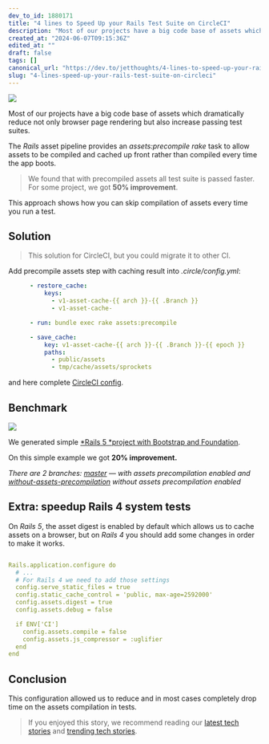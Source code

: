```yaml
---
dev_to_id: 1880171
title: "4 lines to Speed Up your Rails Test Suite on CircleCI"
description: "Most of our projects have a big code base of assets which dramatically reduce not only browser page..."
created_at: "2024-06-07T09:15:36Z"
edited_at: ""
draft: false
tags: []
canonical_url: "https://dev.to/jetthoughts/4-lines-to-speed-up-your-rails-test-suite-on-circleci-32lp"
slug: "4-lines-speed-up-your-rails-test-suite-on-circleci"
---
```

![](https://cdn-images-1.medium.com/max/2000/1*bWSH6ZI_t1zWaWyqCWZsQg.jpeg)

Most of our projects have a big code base of assets which dramatically reduce not only browser page rendering but also increase passing test suites.

The *Rails* asset pipeline provides an *assets:precompile* *rake* task to allow assets to be compiled and cached up front rather than compiled every time the app boots.
>  We found that with precompiled assets all test suite is passed faster. For some project, we got **50% improvement**.

This approach shows how you can skip compilation of assets every time you run a test.

## Solution
>  This solution for CircleCI, but you could migrate it to other CI.

Add precompile assets step with caching result into *.circle/config.yml*:

```yaml
      - restore_cache:
          keys:
            - v1-asset-cache-{{ arch }}-{{ .Branch }}
            - v1-asset-cache-

      - run: bundle exec rake assets:precompile

      - save_cache:
          key: v1-asset-cache-{{ arch }}-{{ .Branch }}-{{ epoch }}
          paths:
            - public/assets
            - tmp/cache/assets/sprockets
```

and here complete [CircleCI config](https://gist.github.com/pftg/92cb374182ffec19c37352c435fb3684).

## Benchmark

![](https://cdn-images-1.medium.com/max/3200/0*-WJqF1tHW5jyluuD.)

We generated simple [*Rails 5 *project with Bootstrap and Foundation](https://github.com/jetthoughts/playground-for-speedup-tests-by-precompile-assets).

On this simple example we got **20% improvement.**

*There are 2 branches: [master](https://github.com/jetthoughts/playground-for-speedup-tests-by-precompile-assets/tree/master) — with assets precompilation enabled and [without-assets-precompilation](https://github.com/jetthoughts/playground-for-speedup-tests-by-precompile-assets/tree/without-assets-precompilation) without assets precompilation enabled*

## Extra: speedup Rails 4 system tests

On *Rails 5*, the asset digest is enabled by default which allows us to cache assets on a browser, but on *Rails 4* you should add some changes in order to make it works.

```yaml

Rails.application.configure do
  # ...
  # For Rails 4 we need to add those settings
  config.serve_static_files = true
  config.static_cache_control = 'public, max-age=2592000'
  config.assets.digest = true
  config.assets.debug = false

  if ENV['CI']
    config.assets.compile = false
    config.assets.js_compressor = :uglifier
  end
end
```
## Conclusion

This configuration allowed us to reduce and in most cases completely drop time on the assets compilation in tests.
>  If you enjoyed this story, we recommend reading our [latest tech stories](https://jtway.co) and [trending tech stories](https://jtway.co/trending).
